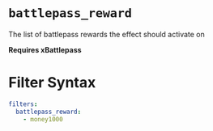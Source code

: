 # `battlepass_reward`

The list of battlepass rewards the effect should activate on

**Requires xBattlepass**
# Filter Syntax
```yaml
filters:
  battlepass_reward: 
    - money1000
```
